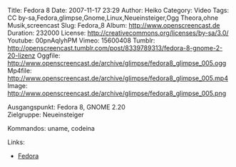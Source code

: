 Title: Fedora 8
Date: 2007-11-17 23:29
Author: Heiko
Category: Video
Tags: CC by-sa,Fedora,glimpse,Gnome,Linux,Neueinsteiger,Ogg Theora,ohne Musik,screencast
Slug: Fedora_8
Album: http://www.openscreencast.de
Duration: 232000
License: http://creativecommons.org/licenses/by-sa/3.0/
Youtube: 00pnAqlyhPM
Vimeo: 15600408
Tumblr: http://openscreencast.tumblr.com/post/8339789313/fedora-8-gnome-2-20-lizenz
Oggfile: http://www.openscreencast.de/archive/glimpse/fedora8_glimpse_005.ogg
Mp4file: http://www.openscreencast.de/archive/glimpse/fedora8_glimpse_005.mp4
Image: http://www.openscreencast.de/archive/glimpse/fedora8_glimpse_005.png

Ausgangspunkt: Fedora 8, GNOME 2.20  
Zielgruppe: Neueinsteiger  

Kommandos: uname, codeina

Links:

  * [Fedora](http://fedoraproject.org/)

